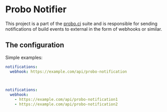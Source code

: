 # Probo Notifier

This project is a part of the [probo.ci](http://probo.ci) suite and is responsible
for sending notifications of build events to external in the form of webhooks or
similar.

## The configuration

Simple examples:

``` yaml
notifications:
  webhook: https://example.com/api/probo-notification
  
```

``` yaml

notifications:
  webhook:
    - https://example.com/api/probo-notification1
    - https://example.com/api/probo-notification2
```
